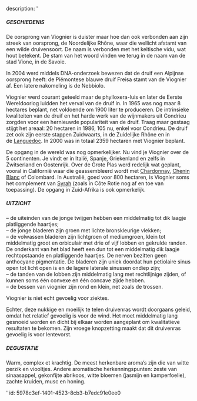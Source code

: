 description: '<h5>GESCHIEDENIS</h5><p>De oorsprong van Viognier is duister maar hoe dan ook verbonden aan zijn streek van oorsprong, de Noordelijke Rhône, waar die wellicht afstamt van een wilde druivensoort. De naam is verbonden met het keltische vidu, wat hout betekent. De stam van het woord vinden we terug in de naam van de stad Vione, in de Savoie.</p><p>In 2004 werd middels DNA-onderzoek bewezen dat de druif een Alpijnse oorsprong heeft: de Piëmontese blauwe druif Freisa stamt van de Viognier af. Een latere nakomeling is de Nebbiolo.</p><p>Viognier werd courant geteeld maar de phylloxera-luis en later de Eerste Wereldoorlog luidden het verval van de druif in. In 1965 was nog maar 8 hectares beplant, net voldoende om 1900 liter te produceren. De intrinsieke kwaliteiten van de druif en het harde werk van de wijnmakers uit Condrieu zorgden voor een hernieuwde populariteit van de druif. Traag maar gestaag stijgt het areaal: 20 hectaren in 1986, 105 nu, enkel voor Condrieu. De druif zet ook zijn eerste stappen Zuidwaarts, in de Zuidelijke Rhône en in de&nbsp;<a href="https://www.levipe.be/region/languedoc/?lang=nl">Languedoc</a>. In 2000 was in totaal 2359 hectaren met Viognier beplant.</p><p>De opgang in de wereld was nog opmerkelijker. Nu vind je Viognier over de 5 continenten. Je vindt er in Italië, Spanje, Griekenland en zelfs in Zwitserland en Oostenrijk. Over de Grote Plas werd redelijk wat geplant, vooral in Californië waar die geassembleerd wordt met&nbsp;<a href="https://www.levipe.be/grape/chardonnay/?lang=nl">Chardonnay</a>,&nbsp;<a href="https://www.levipe.be/grape/chenin-blanc/?lang=nl">Chenin Blanc</a>&nbsp;of Colombard. In Australië, goed voor 800 hectaren, is Viognier soms het complement van&nbsp;<a href="https://www.levipe.be/grape/syrah/?lang=nl">Syrah</a>&nbsp;(zoals in Côte Rotie nog af en toe van toepassing). De opgang in Zuid-Afrika is ook opmerkelijk.</p><h5>UITZICHT</h5><p>– de uiteinden van de jonge twijgen hebben een middelmatig tot dik laagje platliggende haartjes;<br>– de jonge bladeren zijn groen met lichte bronskleurige vlekken;<br>– de volwassen bladeren zijn lichtgroen of mediumgroen, klein tot middelmatig groot en orbiculair met drie of vijf lobben en gekrulde randen. De onderkant van het blad heeft een dun tot een middelmatig dik laagje rechtopstaande en platliggende haartjes. De nerven bezitten geen anthocyane pigmentatie. De bladeren zijn uniek doordat hun petiolaire sinus open tot licht open is en de lagere laterale sinussen ondiep zijn;<br>– de tanden van de lobben zijn middelmatig lang met rechtlijnige zijden, of kunnen soms één convexe en één concave zijde hebben.<br>– de bessen van viognier zijn rond en klein, net zoals de trossen.</p><p>Viognier is niet echt gevoelig voor ziektes.</p><p>Echter, deze nukkige en moeilijk te telen druivenras wordt doorgaans geleid, omdat het relatief gevoelig is voor de wind. Het moet middelmatig lang gesnoeid worden en dicht bij elkaar worden aangeplant om kwalitatieve resultaten te bekomen. Zijn vroege knopzetting maakt dat dit druivenras gevoelig is voor lentevorst.</p><h5>DEGUSTATIE</h5><p>Warm, complex et krachtig. De meest herkenbare aroma’s zijn die van witte perzik en viooltjes. Andere aromatische herkenningspunten: zeste van sinaasappel, gekonfijte abrikoos, witte bloemen (jasmijn en kamperfoelie), zachte kruiden, musc en honing.</p>'
id: 5978c3ef-1401-4523-8cb3-b7edc91e0ee0
